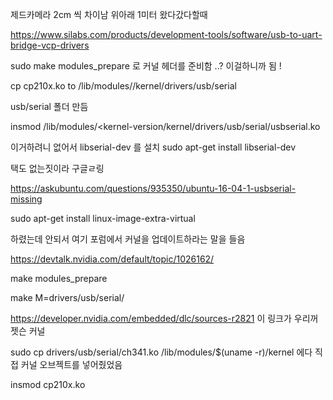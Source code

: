 제드카메라 2cm 씩 차이남 위아래 1미터 왔다갔다할때

https://www.silabs.com/products/development-tools/software/usb-to-uart-bridge-vcp-drivers

sudo make modules_prepare 로 커널 헤더를 준비함 ..? 이걸하니까 됨 ! 

cp cp210x.ko to /lib/modules/<kernel-version>/kernel/drivers/usb/serial

usb/serial 폴더 만듬

insmod /lib/modules/<kernel-version/kernel/drivers/usb/serial/usbserial.ko

이거하려니 없어서 libserial-dev 를 설치
sudo apt-get install libserial-dev

택도 없는짓이라 구글ㄹ링

https://askubuntu.com/questions/935350/ubuntu-16-04-1-usbserial-missing


sudo apt-get install linux-image-extra-virtual

하렸는데 안되서 여기 포럼에서 커널을 업데이트하라는 말을 들음 

https://devtalk.nvidia.com/default/topic/1026162/


make modules_prepare

make M=drivers/usb/serial/

https://developer.nvidia.com/embedded/dlc/sources-r2821
이 링크가 우리꺼 젯슨 커널 

sudo cp drivers/usb/serial/ch341.ko /lib/modules/$(uname -r)/kernel 에다 직접 커널 오브젝트를 넣어줬었음 

insmod cp210x.ko